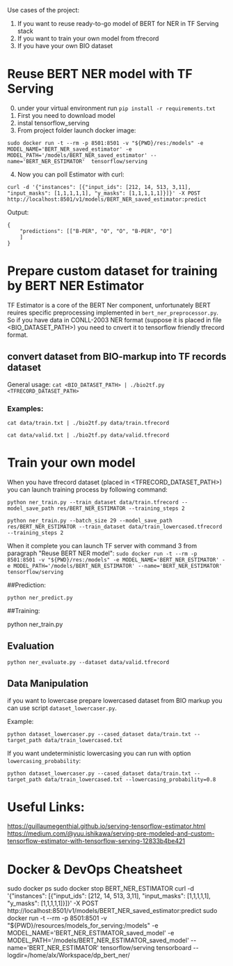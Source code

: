 Use cases of the project:
1. If you want to reuse ready-to-go model of BERT for NER in TF Serving stack
2. If you want to train your own model from tfrecord
3. If you have your own BIO dataset

# Reuse BERT NER model with TF Serving
0. under your virtual environment run `pip install -r requirements.txt`
1. First you need to download model
2. instal tensorflow_serving
3. From project folder launch docker image: 

`sudo docker run -t --rm -p 8501:8501 -v "${PWD}/res:/models" -e MODEL_NAME='BERT_NER_saved_estimator' -e MODEL_PATH='/models/BERT_NER_saved_estimator' --name='BERT_NER_ESTIMATOR'  tensorflow/serving`

4. Now you can poll Estimator with curl:

`curl -d '{"instances": [{"input_ids": [212, 14, 513, 3,11], "input_masks": [1,1,1,1,1], "y_masks": [1,1,1,1,1]}]}' -X POST http://localhost:8501/v1/models/BERT_NER_saved_estimator:predict`

Output:
```
{
    "predictions": [["B-PER", "O", "O", "B-PER", "O"]
    ]
}
```


# Prepare custom dataset for training by BERT NER Estimator

TF Estimator is a core of the BERT Ner component, unfortunately BERT reuires specific preprocessing implemented 
in `bert_ner_preprocessor.py`. So if you have data in CONLL-2003 NER format (suppose it is placed in 
file <BIO_DATASET_PATH>) you need to cnvert it to tensorflow friendly tfrecord format.  

## convert dataset from BIO-markup into TF records dataset

General usage:
`cat <BIO_DATASET_PATH> | ./bio2tf.py <TFRECORD_DATASET_PATH>`

### Examples:

`cat data/train.txt | ./bio2tf.py data/train.tfrecord`

`cat data/valid.txt | ./bio2tf.py data/valid.tfrecord`


# Train your own model
When you have tfrecord dataset (placed in <TFRECORD_DATASET_PATH>) you can launch training process 
by following command:

`python ner_train.py --train_dataset data/train.tfrecord --model_save_path res/BERT_NER_ESTIMATOR --training_steps 2`

`python ner_train.py --batch_size 29 --model_save_path res/BERT_NER_ESTIMATOR --train_dataset data/train_lowercased.tfrecord --training_steps 2`

When it complete you can launch TF server with command 3 from paragraph "Reuse BERT NER model":
`sudo docker run -t --rm -p 8501:8501 -v "${PWD}/res:/models" -e MODEL_NAME='BERT_NER_ESTIMATOR' -e MODEL_PATH='/models/BERT_NER_ESTIMATOR' --name='BERT_NER_ESTIMATOR'  tensorflow/serving`

##Prediction:

`python ner_predict.py`

##Training:

python ner_train.py

## Evaluation

`python ner_evaluate.py --dataset data/valid.tfrecord` 

## Data Manipulation
if you want to lowercase prepare lowercased dataset from BIO markup you can use script `dataset_lowercaser.py`.

Example:

`python dataset_lowercaser.py --cased_dataset data/train.txt --target_path data/train_lowercased.txt`

If you want undeterministic lowercasing you can run with option `lowercasing_probability`:

`python dataset_lowercaser.py --cased_dataset data/train.txt --target_path data/train_lowercased.txt --lowercasing_probability=0.8`


# Useful Links:
https://guillaumegenthial.github.io/serving-tensorflow-estimator.html
https://medium.com/@yuu.ishikawa/serving-pre-modeled-and-custom-tensorflow-estimator-with-tensorflow-serving-12833b4be421  

# Docker & DevOps Cheatsheet
 sudo docker ps
 sudo docker stop BERT_NER_ESTIMATOR
 curl -d '{"instances": [{"input_ids": [212, 14, 513, 3,11], "input_masks": [1,1,1,1,1], "y_masks": [1,1,1,1,1]}]}' -X POST http://localhost:8501/v1/models/BERT_NER_saved_estimator:predict
 sudo docker run -t --rm -p 8501:8501 -v "${PWD}/resources/models_for_serving:/models" -e MODEL_NAME='BERT_NER_ESTIMATOR_saved_model' -e MODEL_PATH='/models/BERT_NER_ESTIMATOR_saved_model' --name='BERT_NER_ESTIMATOR'  tensorflow/serving
 tensorboard --logdir=/home/alx/Workspace/dp_bert_ner/